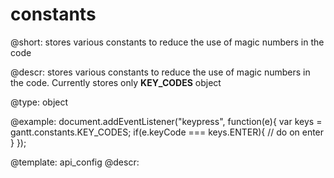 constants
=============

@short:
	stores various constants to reduce the use of magic numbers in the code 

@descr:
    stores various constants to reduce the use of magic numbers in the code. Currently stores only **KEY_CODES** object


@type: object

@example:
document.addEventListener("keypress", function(e){
   var keys = gantt.constants.KEY_CODES;
   if(e.keyCode === keys.ENTER){
    // do on enter
   }
});


@template:	api_config
@descr:


